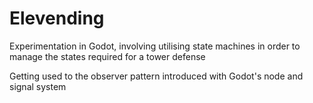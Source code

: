 # Elevending
Experimentation in Godot, involving utilising state machines in order to manage the states required for a tower defense

Getting used to the observer pattern introduced with Godot's node and signal system

